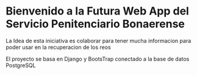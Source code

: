 # Bienvenido a la Futura Web App del Servicio Penitenciario Bonaerense

La Idea de esta iniciativa es colaborar para tener mucha informacion para poder usar en la recuperacion de los reos

El proyecto se basa en Django y BootsTrap conectado a la base de datos PostgreSQL


